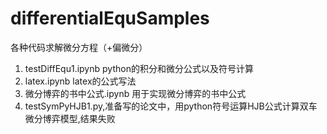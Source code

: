 # differentialEquSamples
各种代码求解微分方程（+偏微分）
1. testDiffEqu1.ipynb python的积分和微分公式以及符号计算
2. latex.ipynb latex的公式写法
3. 微分博弈的书中公式.ipynb 用于实现微分博弈的书中公式
4. testSymPyHJB1.py,准备写的论文中，用python符号运算HJB公式计算双车微分博弈模型,结果失败
